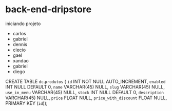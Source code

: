 ﻿# back-end-dripstore

iniciando projeto


- carlos
- gabriel
- dennis
- clecio
- gael
- xandao
- gabriel
- diego

CREATE TABLE `dc`.`produtos` (
  `id` INT NOT NULL AUTO_INCREMENT,
  `enabled` INT NULL DEFAULT 0,
  `name` VARCHAR(45) NULL,
  `slug` VARCHAR(45) NULL,
  `use_in_menu` VARCHAR(45) NULL,
  `stock` INT NULL DEFAULT 0,
  `description` VARCHAR(45) NULL,
  `price` FLOAT NULL,
  `price_with_discount` FLOAT NULL,
  PRIMARY KEY (`id`));
